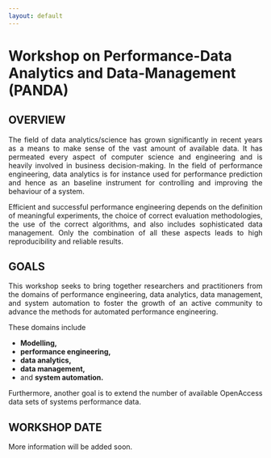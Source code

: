 ```yaml
---
layout: default
---
```

<h1><b>Workshop on Performance-Data Analytics and Data-Management</b> (PANDA) </h1>

<!--
<img src="https://cdn.pixabay.com/photo/2017/03/08/14/20/flat-2126885_1280.png" alt="drawing" width="85" ALIGN="left" style="margin-right: 20px; margin-bottom: 20px"/> 


<b>Disclaimer</b>: Due to the current situation, PANDA Workshop 2022 will be held fully virtually. There will be <b>no</b> on-site conference. <br style="line-height:10px">
For more information, please contact us at: <i style="color: #2db04b"> panda22@easychair.org </i>
-->

<h2><b>OVERVIEW</b></h2>
<p style="text-align: justify;"> The field of data analytics/science has grown significantly in recent years as a means to make sense of the vast amount of available data. It has permeated every aspect of computer science and engineering and is heavily involved in business decision-making. In the field of performance engineering, data analytics is for instance used for performance prediction and hence as an baseline instrument for controlling and improving the behaviour of a system.</p> 

<p style="text-align: justify;">Efficient and successful performance engineering depends on the definition of meaningful experiments, the choice of correct evaluation methodologies, the use of the correct algorithms, and also includes sophisticated data management. Only the combination of all these aspects leads to high reproducibility and reliable results.</p>

<h2><b>GOALS</b></h2>

<p style="text-align: justify;">This workshop seeks to bring together researchers and practitioners from the domains of performance engineering, data analytics, data management, and system automation to foster the growth of an active community to advance the methods for automated performance engineering. </p>
    
<p >These domains include 
<ul>
<li><b>Modelling,</b></li>
<li><b>performance engineering,</b></li>
<li><b>data analytics,</b></li>
<li><b>data management,</b></li>
<li>and <b>system automation.</b></li>

</ul>
</p>
    
<p style="text-align: justify;">Furthermore, another goal is to extend the number of available OpenAccess data sets of systems performance data.</p>

<h2><b>WORKSHOP DATE</b></h2>

More information will be added soon.
